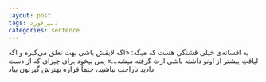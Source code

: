 ```yaml
---
layout: post
tags: دبی_فورد
categories: sentence
---
```


یه افسانه‌ی خیلی قشنگی هست که میگه:
 «اگه لایقش باشی بهت تعلق می‌گیره و اگه لیاقتِ بیشتر از اونو داشته باشی ازت گرفته میشه…»
پس بیخود برای چیزای که از دست دادید ناراحت نباشید، حتماً قراره بهترش گیرتون بیاد